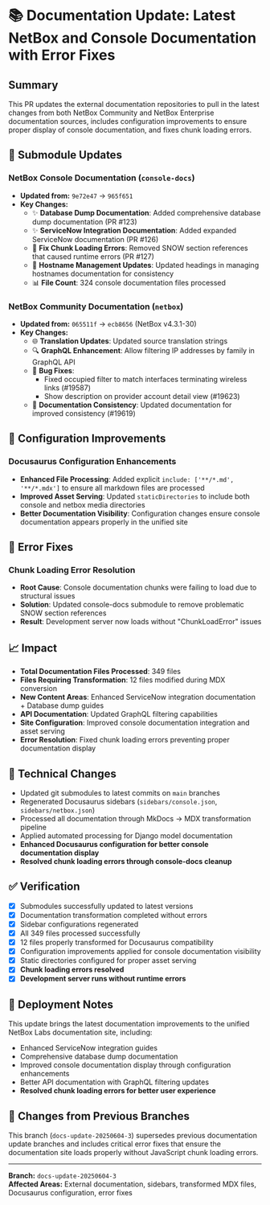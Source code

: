 # 📚 Documentation Update: Latest NetBox and Console Documentation with Error Fixes

## Summary

This PR updates the external documentation repositories to pull in the latest changes from both NetBox Community and NetBox Enterprise documentation sources, includes configuration improvements to ensure proper display of console documentation, and fixes chunk loading errors.

## 🔄 Submodule Updates

### NetBox Console Documentation (`console-docs`)
- **Updated from:** `9e72e47` → `965f651`
- **Key Changes:**
  - ✨ **Database Dump Documentation**: Added comprehensive database dump documentation (PR #123)
  - ✨ **ServiceNow Integration Documentation**: Added expanded ServiceNow documentation (PR #126)
  - 🐛 **Fix Chunk Loading Errors**: Removed SNOW section references that caused runtime errors (PR #127)
  - 📝 **Hostname Management Updates**: Updated headings in managing hostnames documentation for consistency
  - 📊 **File Count**: 324 console documentation files processed

### NetBox Community Documentation (`netbox`)
- **Updated from:** `065511f` → `ecb8656` (NetBox v4.3.1-30)
- **Key Changes:**
  - 🌐 **Translation Updates**: Updated source translation strings
  - 🔍 **GraphQL Enhancement**: Allow filtering IP addresses by family in GraphQL API
  - 🐛 **Bug Fixes**: 
    - Fixed occupied filter to match interfaces terminating wireless links (#19587)
    - Show description on provider account detail view (#19623)
  - 📝 **Documentation Consistency**: Updated documentation for improved consistency (#19619)

## 🔧 Configuration Improvements

### Docusaurus Configuration Enhancements
- **Enhanced File Processing**: Added explicit `include: ['**/*.md', '**/*.mdx']` to ensure all markdown files are processed
- **Improved Asset Serving**: Updated `staticDirectories` to include both console and netbox media directories
- **Better Documentation Visibility**: Configuration changes ensure console documentation appears properly in the unified site

## 🐛 Error Fixes

### Chunk Loading Error Resolution
- **Root Cause**: Console documentation chunks were failing to load due to structural issues
- **Solution**: Updated console-docs submodule to remove problematic SNOW section references
- **Result**: Development server now loads without "ChunkLoadError" issues

## 📈 Impact

- **Total Documentation Files Processed**: 349 files
- **Files Requiring Transformation**: 12 files modified during MDX conversion
- **New Content Areas**: Enhanced ServiceNow integration documentation + Database dump guides
- **API Documentation**: Updated GraphQL filtering capabilities
- **Site Configuration**: Improved console documentation integration and asset serving
- **Error Resolution**: Fixed chunk loading errors preventing proper documentation display

## 🔧 Technical Changes

- Updated git submodules to latest commits on `main` branches
- Regenerated Docusaurus sidebars (`sidebars/console.json`, `sidebars/netbox.json`)
- Processed all documentation through MkDocs → MDX transformation pipeline
- Applied automated processing for Django model documentation
- **Enhanced Docusaurus configuration for better console documentation display**
- **Resolved chunk loading errors through console-docs cleanup**

## ✅ Verification

- [x] Submodules successfully updated to latest versions
- [x] Documentation transformation completed without errors
- [x] Sidebar configurations regenerated
- [x] All 349 files processed successfully
- [x] 12 files properly transformed for Docusaurus compatibility
- [x] Configuration improvements applied for console documentation visibility
- [x] Static directories configured for proper asset serving
- [x] **Chunk loading errors resolved**
- [x] **Development server runs without runtime errors**

## 🚀 Deployment Notes

This update brings the latest documentation improvements to the unified NetBox Labs documentation site, including:
- Enhanced ServiceNow integration guides
- Comprehensive database dump documentation
- Improved console documentation display through configuration enhancements
- Better API documentation with GraphQL filtering updates
- **Resolved chunk loading errors for better user experience**

## 🔄 Changes from Previous Branches

This branch (`docs-update-20250604-3`) supersedes previous documentation update branches and includes critical error fixes that ensure the documentation site loads properly without JavaScript chunk loading errors.

---

**Branch:** `docs-update-20250604-3`  
**Affected Areas:** External documentation, sidebars, transformed MDX files, Docusaurus configuration, error fixes 